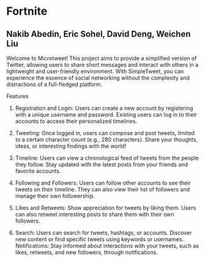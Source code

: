 # Fortnite
## Nakib Abedin, Eric Sohel, David Deng, Weichen Liu

Welcome to Microtweet! This project aims to provide a simplified version of Twitter, allowing users to share short messages and interact with others in a lightweight and user-friendly environment. With SimpleTweet, you can experience the essence of social networking without the complexity and distractions of a full-fledged platform.

Features

1. Registration and Login: Users can create a new account by registering with a unique username and password. Existing users can log in to their accounts to access their personalized timelines.

2. Tweeting: Once logged in, users can compose and post tweets, limited to a certain character count (e.g., 280 characters). Share your thoughts, ideas, or interesting findings with the world!

3. Timeline: Users can view a chronological feed of tweets from the people they follow. Stay updated with the latest posts from your friends and favorite accounts.

4. Following and Followers: Users can follow other accounts to see their tweets on their timeline. They can also view their list of followers and manage their own followership.

5. Likes and Retweets: Show appreciation for tweets by liking them. Users can also retweet interesting posts to share them with their own followers.

6. Search: Users can search for tweets, hashtags, or accounts. Discover new content or find specific tweets using keywords or usernames.
Notifications: Stay informed about interactions with your tweets, such as likes, retweets, and new followers, through notifications.
